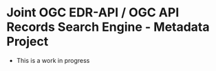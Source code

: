# Joint OGC EDR-API / OGC API Records Search Engine - Metadata Project

- This is a work in progress
